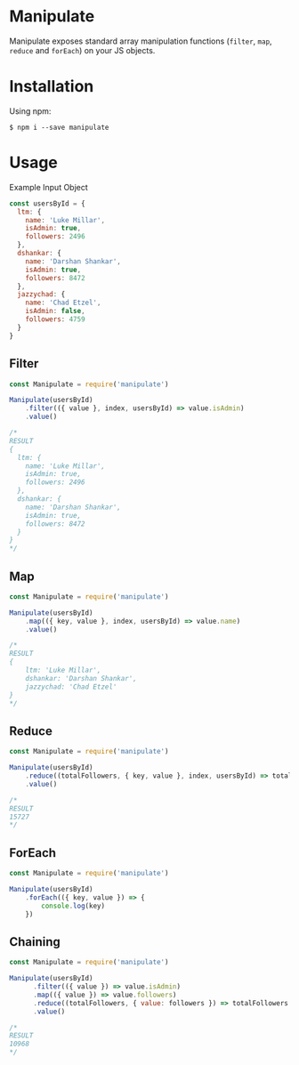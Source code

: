 # Manipulate

Manipulate exposes standard array manipulation functions (`filter`, `map`, `reduce` and `forEach`) on your JS objects.

# Installation

Using npm:

```
$ npm i --save manipulate
```

# Usage

Example Input Object

```JavaScript
const usersById = {
  ltm: {
    name: 'Luke Millar',
    isAdmin: true,
    followers: 2496
  },
  dshankar: {
    name: 'Darshan Shankar',
    isAdmin: true,
    followers: 8472
  },
  jazzychad: {
    name: 'Chad Etzel',
    isAdmin: false,
    followers: 4759
  }
}
```

## Filter

```JavaScript
const Manipulate = require('manipulate')

Manipulate(usersById)
    .filter(({ value }, index, usersById) => value.isAdmin)
    .value()

/*
RESULT
{
  ltm: {
    name: 'Luke Millar',
    isAdmin: true,
    followers: 2496
  },
  dshankar: {
    name: 'Darshan Shankar',
    isAdmin: true,
    followers: 8472
  }
}
*/
```

## Map

```JavaScript
const Manipulate = require('manipulate')

Manipulate(usersById)
    .map(({ key, value }, index, usersById) => value.name)
    .value()

/*
RESULT
{
    ltm: 'Luke Millar',
    dshankar: 'Darshan Shankar',
    jazzychad: 'Chad Etzel'
}
*/
```

## Reduce

```JavaScript
const Manipulate = require('manipulate')

Manipulate(usersById)
    .reduce((totalFollowers, { key, value }, index, usersById) => totalFollowers + value.followers, 0)
    .value()

/*
RESULT
15727
*/
```

## ForEach

```JavaScript
const Manipulate = require('manipulate')

Manipulate(usersById)
    .forEach(({ key, value }) => {
        console.log(key)
    })
```

## Chaining

```JavaScript
const Manipulate = require('manipulate')

Manipulate(usersById)
      .filter(({ value }) => value.isAdmin)
      .map(({ value }) => value.followers)
      .reduce((totalFollowers, { value: followers }) => totalFollowers + followers, 0)
      .value()

/*
RESULT
10968
*/
```
